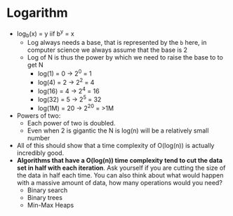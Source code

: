 # Logarithm
- log<sub>b</sub>(x) = y iif b<sup>y</sup> = x
  - Log always needs a base, that is represented by the `b` here, in computer science we always assume that the base is 2
  - Log of N is thus the power by which we need to raise the base to to get N
	- log(1) = 0 -> 2<sup>0</sup> = 1
	- log(4) = 2 -> 2<sup>2</sup> = 4
	- log(16) = 4 -> 2<sup>4</sup> = 16
	- log(32) = 5 -> 2<sup>5</sup> = 32
	- log(1M) = 20 -> 2<sup>20</sup> = >1M
- Powers of two:
  - Each power of two is doubled.
  - Even when 2 is gigantic the N is log(n) will be a relatively small number
- All of this should show that a time complexity of O(log(n)) is actually incredibly good.
- **Algorithms that have a O(log(n)) time complexity tend to cut the data set in half with each iteration**. Ask yourself if you are cutting the size of the data in half each time. You can also think about what would happen with a massive amount of data, how many operations would you need?
  - Binary search
  - Binary trees
  - Min-Max Heaps

